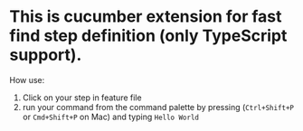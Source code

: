 # This is cucumber extension for fast find step definition (only TypeScript support).
How use:
1. Click on your step in feature file 
2. run your command from the command palette by pressing (`Ctrl+Shift+P` or `Cmd+Shift+P` on Mac) and typing `Hello World`
